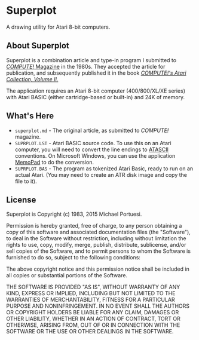 # Superplot

A drawing utility for Atari 8-bit computers.

## About Superplot

Superplot is a combination article and type-in program I submitted to [_COMPUTE!_ Magazine](https://archive.org/details/compute-magazine) in the 1980s.  They accepted the article for publication, and subsequently published it in the book [_COMPUTE!'s Atari Collection, Volume II._](https://archive.org/embed/ataribooks-computes-atari-collection-vol-2)

The application requires an Atari 8-bit computer (400/800/XL/XE series) with Atari BASIC (either cartridge-based or built-in) and 24K of memory.

## What's Here

- `superplot.md` - The original article, as submitted to _COMPUTE!_ magazine.
- `SUPRPLOT.LST` - Atari BASIC source code.  To use this on an Atari computer, you will need to convert the line endings to [ATASCII](https://en.wikipedia.org/wiki/ATASCII) conventions.  On Microsoft Windows, you can use the application [MemoPad](http://joyfulcoder.com/memopad/) to do the conversion.
- `SUPRPLOT.BAS` - The program as tokenized Atari Basic, ready to run on an actual Atari. (You may need to create an ATR disk image and copy the file to it).


## License

Superplot is Copyright (c) 1983, 2015 Michael Portuesi.

Permission is hereby granted, free of charge, to any person obtaining a copy
of this software and associated documentation files (the "Software"), to deal
in the Software without restriction, including without limitation the rights
to use, copy, modify, merge, publish, distribute, sublicense, and/or sell
copies of the Software, and to permit persons to whom the Software is
furnished to do so, subject to the following conditions:

The above copyright notice and this permission notice shall be included in
all copies or substantial portions of the Software.

THE SOFTWARE IS PROVIDED "AS IS", WITHOUT WARRANTY OF ANY KIND, EXPRESS OR
IMPLIED, INCLUDING BUT NOT LIMITED TO THE WARRANTIES OF MERCHANTABILITY,
FITNESS FOR A PARTICULAR PURPOSE AND NONINFRINGEMENT. IN NO EVENT SHALL THE
AUTHORS OR COPYRIGHT HOLDERS BE LIABLE FOR ANY CLAIM, DAMAGES OR OTHER
LIABILITY, WHETHER IN AN ACTION OF CONTRACT, TORT OR OTHERWISE, ARISING FROM,
OUT OF OR IN CONNECTION WITH THE SOFTWARE OR THE USE OR OTHER DEALINGS IN
THE SOFTWARE.
